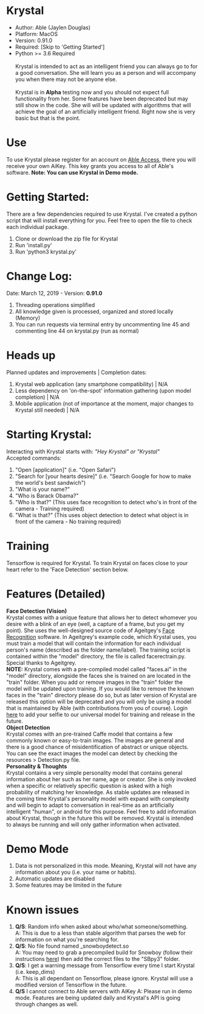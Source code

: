 # Krystal
- Author: Able (Jaylen Douglas)
- Platform: MacOS
- Version: 0.91.0
- Required: [Skip to 'Getting Started']
- Python >= 3.6 Required<br><br>
Krystal is intended to act as an intelligent friend you can always go to for a good conversation.
She will learn you as a person and will accompany you when there may not be anyone else. <br><br>
Krystal is in <b>Alpha</b> testing
now and you should not expect full functionality from her. Some features have been deprecated but may still show in the code. She will will be updated with algorithms that will achieve the goal of an artificially intelligent friend. Right now she is very basic but that is the point.
# Use
To use Krystal please register for an account on <a href="https://www.able.digital#access">Able Access</a>, there you will receive
your own AiKey. This key grants you access to all of Able's software.
<b>Note: You can use Krystal in Demo mode.</b>

# Getting Started:
There are a few dependencies required to use Krystal. I've created a python script that will install everything for you.
Feel free to open the file to check each individual package.
1) Clone or download the zip file for Krystal<br>
2) Run 'install.py'
3) Run 'python3 krystal.py'

# Change Log:
Date: March 12, 2019 - Version: <b>0.91.0</b>

1) Threading operations simplified
2) All knowledge given is processed, organized and stored locally (Memory)
3) You can run requests via terminal entry by uncommenting line 45 and commenting line 44 on krystal.py (run as normal)

# Heads up
Planned updates and improvements | Completion dates:
1) Krystal web application (any smartphone compatibility) | N/A
2) Less dependency on 'on-the-spot' information gathering (upon model completion) | N/A
3) Mobile application (not of importance at the moment, major changes to Krystal still needed) | N/A

# Starting Krystal:
Interacting with Krystal starts with: <i>"Hey Krystal" or "Krystal"</i><br>
Accepted commands:

1) "Open [application]" (i.e. "Open Safari")
2) "Search for [your hearts desire]" (i.e. "Search Google for how to make the world's best sandwich")
1) "What is your name?"
2) "Who is Barack Obama?"
3) "Who is that?" (This uses face recognition to detect who's in front of the camera - Training required)
4) "What is that?" (This uses object detection to detect what object is in front of the camera - No training required)
# Training
Tensorflow is required for Krystal. To train Krystal on faces close to your heart refer to the 'Face Detection' section below.


# Features (Detailed)
<b>Face Detection (Vision)</b><br />
Krystal comes with a unique feature that allows her to detect whomever you desire with a blink of an eye (well, a
capture of a frame, but you get my point). She uses the well-designed source code of Ageitgey's
<a href="https://github.com/ageitgey/face_recognition">Face Recognition</a> software. In Ageitgrey's example code,
which Krystal uses, you must train a model that will contain the information for each individual person's name
(described as the folder name/label). The training script is contained within the "model" directory, the file is called
facerectrain.py. Special thanks to Ageitgrey. <br />
<b>NOTE:</b> Krystal comes with a pre-compiled model called "faces.ai" in the "model" directory, alongside the faces
she is trained on are located in the "train" folder. When you add or remove images in the "train" folder the model will
be updated upon training. If you would like to remove the known faces in the "train" directory please do so, but as
later version of Krystal are released this option will be deprecated and you will only be using a model that is
maintained by Able (with contributions from you of course). Login <a href="http://www.able.digital/access/login.php">here</a>
to add your selfie to our universal model for training and release in the future.
<br />
<b>Object Detection</b><br />
Krystal comes with an pre-trained Caffe model that contains a few commonly known or easy-to-train images. The images are
general and there is a good chance of misidentification of abstract or unique objects. You can see the exact images the
model can detect by checking the resources > Detection.py file.
<br />
<b>Personality & Thoughts</b><br />
Krystal contains a very simple personality model that contains general information about her such as her name, age or
creator. She is only invoked when a specific or relatively specific question is asked with a high probability of
matching her knowledge. As stable updates are released in the coming time Krystal's personality model with expand with
complexity and will begin to adapt to conversation in real-time as an artificially intelligent "human", or android for
this purpose. Feel free to add information about Krystal, though in the future this will be removed. Krystal is intended
to always be running and will only gather information when activated.<br>

# Demo Mode
1) Data is not personalized in this mode. Meaning, Krystal will not have any information about you (i.e. your name or habits).
2) Automatic updates are disabled
3) Some features may be limited in the future

# Known issues
1) <b>Q/S</b>: Random info when asked about who/what someone/something.<br />
   A: This is due to a less than stable algorithm that parses the web for information on what you're searching for.<br>
2) <b>Q/S</b>: No file found named _snowboydetect.so<br />
   A: You may need to grab a precompiled build for Snowboy (follow their instructions <a href="https://github.com/Kitt-AI/snowboy">here</a>) then add the correct files to the "SBpy3" folder.
3) <b>Q/S</b>: I get a warning message from Tensorflow every time I start Krystal (i.e. keep_dims)<br />
   A: This is all dependant on Tensorflow, please ignore. Krystal will use a modified version of Tensorflow in the future.
4) <b>Q/S</b> I cannot connect to Able servers with AiKey
   A: Please run in demo mode. Features are being updated daily and Krystal's API is going through changes as well. 
